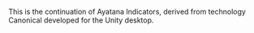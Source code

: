 <!--
.. title: Welcome to Ayatana Indicators
.. slug: index
.. date: 2018-01-19 01:17:05 UTC
.. tags: 
.. category: 
.. link: 
.. description: Home page for the Ayatana Indicators project
.. type: text
-->

This is the continuation of Ayatana Indicators, derived from technology 
Canonical developed for the Unity desktop.

